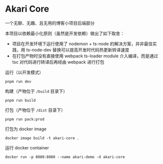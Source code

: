 # Akari Core

一个无聊、无趣、且无用的博客小项目后端部分

本项目以依赖最小化原则（虽然是开发依赖）做出了如下取舍：

- 项目在开发环境下运行使用了 nodemon + ts-node 的解决方案，并非最佳实践，用 ts-node-dev 替换可以提高开发时代码热更新转译速度
- 在打包产物时没有直接使用 webpack ts-loader module 介入编译，而是通过 tsc 对代码进行转译后再经由 webpack 进行打包

运行（以开发模式）

```shell
pnpm run dev
```

构建（产物位于 `/build` 目录下）

```shell
pnpm run build
```

打包（产物位于 `/dist` 目录下）

```shell
pnpm run pack:prod
```

打包为 docker image

```shell
docker image build -t akari-core .
```

运行 docker container

```shell
docker run -p 8080:8080 --name akari-demo -d akari-core
```
